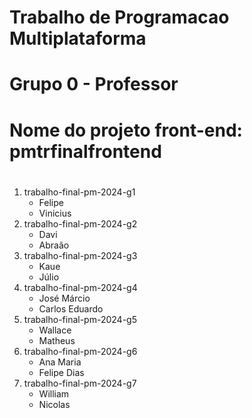 #
#
# Trabalho de Programacao Multiplataforma 
#
# Grupo 0 - Professor
#
# Nome do projeto front-end: pmtrfinalfrontend
#
#
1) trabalho-final-pm-2024-g1
   - Felipe 
   - Vinicius
2) trabalho-final-pm-2024-g2
   - Davi
   - Abraão
3) trabalho-final-pm-2024-g3
   - Kaue
   - Júlio
4) trabalho-final-pm-2024-g4
   - José Márcio
   - Carlos Eduardo
5) trabalho-final-pm-2024-g5
   - Wallace
   - Matheus
6) trabalho-final-pm-2024-g6
   - Ana Maria
   - Felipe Dias
7) trabalho-final-pm-2024-g7
   - William
   - Nicolas
   
